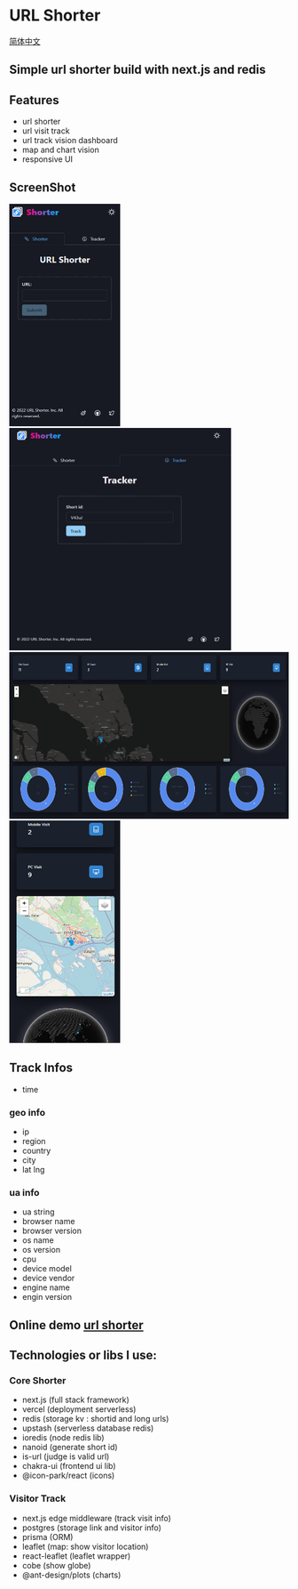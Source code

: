 # URL Shorter

[简体中文](README_ZH.md)

## Simple url shorter build with next.js and redis

## Features

- url shorter
- url visit track
- url track vision dashboard
- map and chart vision
- responsive UI

## ScreenShot

<img alt="url shorter mobile" src="docs/images/shorter_mobile.png" height="400" width="200">
<img alt="url tracker" src="docs/images/tracker.png" height="400" width="400">
<img alt="track dashboard" src="docs/images/track_dashboard_dark_map.png" height="300" width="600">
<img alt="track dashboard mobile" src="docs/images/track_dashboard_mobile.png" height="400" width="200">

## Track Infos

- time

### geo info

- ip
- region
- country
- city
- lat lng

### ua info

- ua string
- browser name
- browser version
- os name
- os version
- cpu
- device model
- device vendor
- engine name
- engin version

## Online demo [url shorter](https://zlz.pw/)

## Technologies or libs I use:

### Core Shorter

- next.js (full stack framework)
- vercel (deployment serverless)
- redis (storage kv : shortid and long urls)
- upstash (serverless database redis)
- ioredis (node redis lib)
- nanoid (generate short id)
- is-url (judge is valid url)
- chakra-ui (frontend ui lib)
- @icon-park/react (icons)

### Visitor Track

- next.js edge middleware (track visit info)
- postgres (storage link and visitor info)
- prisma (ORM)
- leaflet (map: show visitor location)
- react-leaflet (leaflet wrapper)
- cobe (show globe)
- @ant-design/plots (charts)


